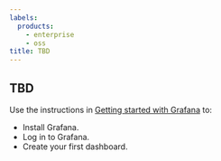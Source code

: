 ```yaml
---
labels:
  products:
    - enterprise
    - oss
title: TBD
---
```


## TBD

Use the instructions in [Getting started with Grafana](/docs/grafana/<GRAFANA_VERSION>/getting-started/getting-started/) to:

- Install Grafana.
- Log in to Grafana.
- Create your first dashboard.
